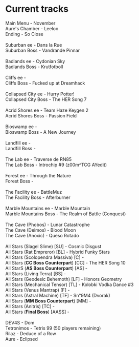 # Current tracks
Main Menu - November  
Aure's Chamber - Leeloo  
Ending - So Close  
&ensp;  
Suburban ee - Dans la Rue  
Suburban Boss - Vandrande Pinnar  
&ensp;  
Badlands ee - Cydonian Sky  
Badlands Boss - Krutfotboll  
&ensp;  
Cliffs ee -   
Cliffs Boss - Fucked up at Dreamhack  
&ensp;  
Collapsed City ee - Hurry Potter!  
Collapsed City Boss - The HER Song 7  
&ensp;  
Acrid Shores ee - Team Haze Keygen 2  
Acrid Shores Boss - Passion Field  
&ensp;  
Bioswamp ee -   
Bioswamp Boss - A New Journey  
&ensp;  
Landfill ee -   
Landfill Boss -   
&ensp;  
The Lab ee - Traverse de RN85  
The Lab Boss - Introchip #9 (z00m^TCG AYedit)  
&ensp;  
Forest ee - Through the Nature  
Forest Boss -   
&ensp;  
The Facility ee - BattleMuz  
The Facility Boss - Afterburner  
&ensp;  
Marble Mountains ee - Marble Mountain  
Marble Mountains Boss - The Realm of Battle (Conquest)  
&ensp;  
The Cave (Phobos) - Lunar Catastrophe  
The Cave (Deimos) - Blood Moon  
The Cave (Anoxic) - Queso Rotado  
&ensp;  
All Stars (Slagel Slime) \[SU\] - Cosmic Disgust  
All Stars (Rat Empreror) \[BL\] - Hybrid Funky Stars  
All Stars (Scolopendra Massiva) \[C\] -   
All Stars (**CC Boss Counterpart**) \[CC\] - The HER Song 10  
All StarS (**AS Boss Counterpart**) \[AS\] -   
All Stars (Living Terra) \[BS\] -   
All Stars (Geodesic Behemoth) \[LF\] - Honors Geometry  
All Stars (Mechanical Tensor) \[TL\] - Kolobki Vodka Dance #3  
All Stars (Venus Mantrap) \[F\] -   
All Stars (Astral Machine) \[TF\] - Sn°9M4 (Dvorak)  
All Stars (**MM Boss Counterpart**) \[MM\] -   
All Stars (Anitris) \[TC\] -   
All Stars (**Final Boss**) \[AASS\] -   
&ensp;  
DEV4S - Dom  
Tetronimos - Tetris 99 (50 players remaining)  
Rilaz - Deduce of a Row  
Aure - Eclipsed  